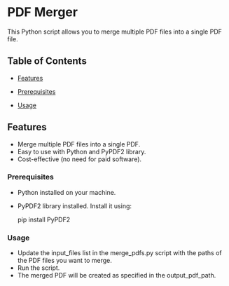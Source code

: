 # PDF Merger

This Python script allows you to merge multiple PDF files into a single PDF file.

## Table of Contents

- [Features](#features)
  
- [Prerequisites](#prerequisites)
- [Usage](#usage)

## Features

- Merge multiple PDF files into a single PDF.
- Easy to use with Python and PyPDF2 library.
- Cost-effective (no need for paid software).

### Prerequisites

- Python installed on your machine.
- PyPDF2 library installed. Install it using:

  pip install PyPDF2

### Usage
- Update the input_files list in the merge_pdfs.py script with the paths of the PDF files you want to merge.
- Run the script.
- The merged PDF will be created as specified in the output_pdf_path.
